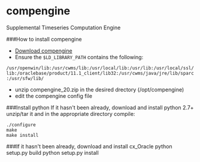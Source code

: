 compengine
==========

Supplemental Timeseries Computation Engine

###How to install compengine
* [Download compengine](compengine20.zip)
* Ensure the `$LD_LIBRARY_PATH` contains the following:

`/usr/openwin/lib:/usr/cwms/lib:/usr/local/lib:/usr/lib:/usr/local/ssl/lib:/oraclebase/product/11.1_client/lib32:/usr/cwms/java/jre/lib/sparc:/usr/sfw/lib/`

* unzip compengine_20.zip in the desired drectory \(/opt/compengine\)
* edit the compengine config file

###Install python
If it hasn't been already, download and install python 2.7+
unzip/tar it and in the appropriate directory compile:

    ./configure
    make
    make install

###If it hasn't been already, download and install cx_Oracle
    python setup.py build
    python setup.py install
